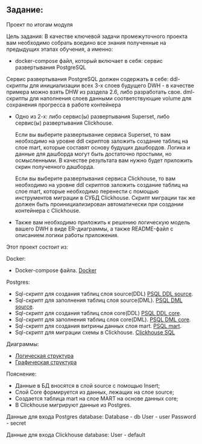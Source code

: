 ## Задание:
Проект по итогам модуля

Цель задания: В качестве ключевой задачи промежуточного проекта вам необходимо собрать воедино все знания полученные на предыдущих этапах обучения, а именно:
 - docker-compose файл, который включает в себя:
	сервис развертывания PostgreSQL
	
Сервис развертывания PostgreSQL должен содержать в себе:
		ddl-скрипты для инициализации всех 3-х слоев будущего DWH - в качестве примера можно взять DHW из раздела 2.6, либо разработать свое.
		dml-скрипты для наполнения слоев данными
		соответствующие volume для сохранения прогресса в работе контейнера
		
 - Одно из 2-х: либо сервис(ы) развертывания Superset, либо сервис(ы) развертывания Clickhouse.
	
	Если вы выберите развертывание сервиса Superset, то вам необходимо на уровне ddl скриптов заложить создание таблиц на слое mart, которые составят основу будущих дашбордов. Логика и данные для дашборда могут быть достаточно простыми, но осмысленными. В качестве результата вам нужно будет приложить скрин полученного дашборда.
	
	Если вы выберите развертывания сервиса Clickhouse, то вам необходимо на уровне ddl скриптов заложить создание таблиц на слое mart, которые необходимо перенести с помощью инструментов миграции в СУБД Clickhouse. Скрипт миграции так же должен быть проинициализирован автоматически при создании контейнера с Clickhouse.

 - Также вам необходимо приложить к решению логическую модель вашего DWH в виде ER-диаграммы, а также README-файл с описанием логики работы приложения. 

Этот проект состоит из:

Docker:
 - Docker-compose файла.
	[Docker](docker-compose.yml)
	
Postgres:
 - Sql-cкрипт для создания таблиц слоя source(DDL) 
	[PSQL DDL source](postgres/source/aDDL_source.sql).
 - Sql-cкрипт для заполнения таблиц слоя source(DML).
	[PSQL DML source](postgres/source/aDML_source.sql).
 - Sql-cкрипт для создания таблиц слоя core(DDL) 
	[PSQL DDL core](postgres/core/bDDL_core.sql).
 - Sql-cкрипт для заполнения таблиц слоя core(DML).
	[PSQL DML core](postgres/core/bDML_core.sql).
 - Sql-cкрипт для создания витрины данных слоя mart.
	[PSQL mart](postgres/mart/cmart.sql).
 - Sql-cкрипт для миграции схемы в Clickhouse.
	[Clickhouse SQL](clickhouse/scheme.sql)
	
Диаграммы:
 -  [Логическая структура](ER-diagram/Logic.jpg)
 -  [Графическая структура](ER-diagram/Graph.jpg)
	
Пояснение:
 - Данные в БД вносятся в слой source с помощью Insert;
 - Слой Core формируется из данных, лежащих на слое source;
 - Создается таблица mart на слое MART на основе данных core;
 - В Clickhouse мигрируют данные из Postgres.

Данные для входа Postgres database:
 Database - db 
 User - user
 Password - secret
 
 Данные для входа Clickhouse database:
 User - default